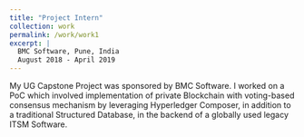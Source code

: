 ```yaml
---
title: "Project Intern"
collection: work
permalink: /work/work1
excerpt: |
  BMC Software, Pune, India 
  August 2018 - April 2019
---
```


My UG Capstone Project was sponsored by BMC Software. I worked on a PoC which involved implementation of private Blockchain with voting-based consensus mechanism by leveraging Hyperledger Composer, in addition to a traditional Structured Database, in the backend of a globally used legacy ITSM Software.
